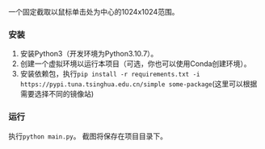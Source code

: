 
一个固定截取以鼠标单击处为中心的1024x1024范围。

### 安装
1.  安装Python3（开发环境为Python3.10.7）。
2. 创建一个虚拟环境以运行本项目（可选，你也可以使用Conda创建环境）。
3. 安装依赖包，执行```pip install -r requirements.txt -i  https://pypi.tuna.tsinghua.edu.cn/simple some-package```(这里可以根据需要选择不同的镜像站)

### 运行
执行```python main.py```。
截图将保存在项目目录下。